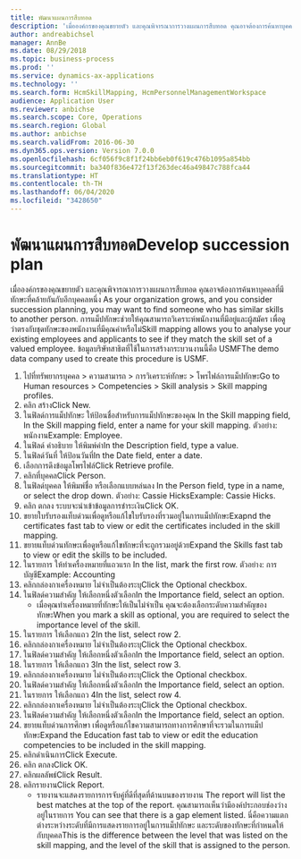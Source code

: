 ```yaml
---
title: พัฒนาแผนการสืบทอด
description: 'เมื่อองค์กรของคุณขยายตัว และคุณพิจารณาการวางแผนการสืบทอด คุณอาจต้องการค้นหาบุคคลที่มีทักษะที่คล้ายกันกับอีกบุคคลหนึ่ง '
author: andreabichsel
manager: AnnBe
ms.date: 08/29/2018
ms.topic: business-process
ms.prod: ''
ms.service: dynamics-ax-applications
ms.technology: ''
ms.search.form: HcmSkillMapping, HcmPersonnelManagementWorkspace
audience: Application User
ms.reviewer: anbichse
ms.search.scope: Core, Operations
ms.search.region: Global
ms.author: anbichse
ms.search.validFrom: 2016-06-30
ms.dyn365.ops.version: Version 7.0.0
ms.openlocfilehash: 6cf056f9c8f1f24bb6eb0f619c476b1095a854bb
ms.sourcegitcommit: ba340f836e472f13f263dec46a49847c788fca44
ms.translationtype: HT
ms.contentlocale: th-TH
ms.lasthandoff: 06/04/2020
ms.locfileid: "3428650"
---
```

# <a name="develop-succession-plan"></a><span data-ttu-id="55ff2-103">พัฒนาแผนการสืบทอด</span><span class="sxs-lookup"><span data-stu-id="55ff2-103">Develop succession plan</span></span>



<span data-ttu-id="55ff2-104">เมื่อองค์กรของคุณขยายตัว และคุณพิจารณาการวางแผนการสืบทอด คุณอาจต้องการค้นหาบุคคลที่มีทักษะที่คล้ายกันกับอีกบุคคลหนึ่ง </span><span class="sxs-lookup"><span data-stu-id="55ff2-104">As your organization grows, and you consider succession planning, you may want to find someone who has similar skills to another person.</span></span>  <span data-ttu-id="55ff2-105">การแม็ปทักษะช่วยให้คุณสามารถวิเคราะห์พนักงานที่มีอยู่และผู้สมัคร เพื่อดูว่าตรงกับชุดทักษะของพนักงานที่มีคุณค่าหรือไม่</span><span class="sxs-lookup"><span data-stu-id="55ff2-105">Skill mapping allows you to analyse your existing employees and applicants to see if they match the skill set of a valued employee.</span></span> <span data-ttu-id="55ff2-106">ข้อมูลบริษัทสาธิตที่ใช้ในการสร้างกระบวนงานนี้คือ USMF</span><span class="sxs-lookup"><span data-stu-id="55ff2-106">The demo data company used to create this procedure is USMF.</span></span>

1. <span data-ttu-id="55ff2-107">ไปที่ทรัพยากรบุคคล > ความสามารถ > การวิเคราะห์ทักษะ > โพรไฟล์การแม็ปทักษะ</span><span class="sxs-lookup"><span data-stu-id="55ff2-107">Go to Human resources > Competencies > Skill analysis > Skill mapping profiles.</span></span>
2. <span data-ttu-id="55ff2-108">คลิก สร้าง</span><span class="sxs-lookup"><span data-stu-id="55ff2-108">Click New.</span></span>
3. <span data-ttu-id="55ff2-109">ในฟิลด์การแม็ปทักษะ ให้ป้อนชื่อสำหรับการแม็ปทักษะของคุณ </span><span class="sxs-lookup"><span data-stu-id="55ff2-109">In the Skill mapping field, In the Skill mapping field, enter a name for your skill mapping.</span></span>  <span data-ttu-id="55ff2-110">ตัวอย่าง: พนักงาน</span><span class="sxs-lookup"><span data-stu-id="55ff2-110">Example: Employee.</span></span>
4. <span data-ttu-id="55ff2-111">ในฟิลด์ คำอธิบาย ให้พิมพ์ค่า</span><span class="sxs-lookup"><span data-stu-id="55ff2-111">In the Description field, type a value.</span></span>
5. <span data-ttu-id="55ff2-112">ในฟิลด์วันที่ ให้ป้อนวันที่</span><span class="sxs-lookup"><span data-stu-id="55ff2-112">In the Date field, enter a date.</span></span>
6. <span data-ttu-id="55ff2-113">เลือกการดึงข้อมูลโพรไฟล์</span><span class="sxs-lookup"><span data-stu-id="55ff2-113">Click Retrieve profile.</span></span>
7. <span data-ttu-id="55ff2-114">คลิกที่บุคคล</span><span class="sxs-lookup"><span data-stu-id="55ff2-114">Click Person.</span></span>
8. <span data-ttu-id="55ff2-115">ในฟิลด์บุคคล ให้พิมพ์ชื่อ หรือเลือกแบบหล่นลง </span><span class="sxs-lookup"><span data-stu-id="55ff2-115">In the Person field, type in a name, or select the drop down.</span></span>  <span data-ttu-id="55ff2-116">ตัวอย่าง: Cassie Hicks</span><span class="sxs-lookup"><span data-stu-id="55ff2-116">Example: Cassie Hicks.</span></span>
9. <span data-ttu-id="55ff2-117">คลิก ตกลง ระบบจะนำเข้าข้อมูลการชำระเงิน</span><span class="sxs-lookup"><span data-stu-id="55ff2-117">Click OK.</span></span>
10. <span data-ttu-id="55ff2-118">ขยายใบรับรองแท็บด่วนเพื่อดูหรือแก้ไขใบรับรองที่รวมอยู่ในการแม็ปทักษะ</span><span class="sxs-lookup"><span data-stu-id="55ff2-118">Exapnd the certificates fast tab to view or edit the certificates included in the skill mapping.</span></span>
11. <span data-ttu-id="55ff2-119">ขยายแท็บด่วนทักษะเพื่อดูหรือแก้ไขทักษะที่จะถูกรวมอยู่ด้วย</span><span class="sxs-lookup"><span data-stu-id="55ff2-119">Expand the Skills fast tab to view or edit the skills to be included.</span></span>
12. <span data-ttu-id="55ff2-120">ในรายการ ให้ทำเครื่องหมายที่แถวแรก </span><span class="sxs-lookup"><span data-stu-id="55ff2-120">In the list, mark the first row.</span></span>  <span data-ttu-id="55ff2-121">ตัวอย่าง:  การบัญชี</span><span class="sxs-lookup"><span data-stu-id="55ff2-121">Example:  Accounting</span></span>
13. <span data-ttu-id="55ff2-122">คลิกกล่องกาเครื่องหมาย ไม่จำเป็นต้องระบุ</span><span class="sxs-lookup"><span data-stu-id="55ff2-122">Click the Optional checkbox.</span></span>
14. <span data-ttu-id="55ff2-123">ในฟิลด์ความสำคัญ ให้เลือกหนึ่งตัวเลือก</span><span class="sxs-lookup"><span data-stu-id="55ff2-123">In the Importance field, select an option.</span></span>
    * <span data-ttu-id="55ff2-124">เมื่อคุณทำเครื่องหมายที่ทักษะให้เป็นไม่จำเป็น คุณจะต้องเลือกระดับความสำคัญของทักษะ</span><span class="sxs-lookup"><span data-stu-id="55ff2-124">When you mark a skill as optional, you are required to select the importance level of the skill.</span></span>  
15. <span data-ttu-id="55ff2-125">ในรายการ ให้เลือกแถว 2</span><span class="sxs-lookup"><span data-stu-id="55ff2-125">In the list, select row 2.</span></span>
16. <span data-ttu-id="55ff2-126">คลิกกล่องกาเครื่องหมาย ไม่จำเป็นต้องระบุ</span><span class="sxs-lookup"><span data-stu-id="55ff2-126">Click the Optional checkbox.</span></span>
17. <span data-ttu-id="55ff2-127">ในฟิลด์ความสำคัญ ให้เลือกหนึ่งตัวเลือก</span><span class="sxs-lookup"><span data-stu-id="55ff2-127">In the Importance field, select an option.</span></span>
18. <span data-ttu-id="55ff2-128">ในรายการ ให้เลือกแถว 3</span><span class="sxs-lookup"><span data-stu-id="55ff2-128">In the list, select row 3.</span></span>
19. <span data-ttu-id="55ff2-129">คลิกกล่องกาเครื่องหมาย ไม่จำเป็นต้องระบุ</span><span class="sxs-lookup"><span data-stu-id="55ff2-129">Click the Optional checkbox.</span></span>
20. <span data-ttu-id="55ff2-130">ในฟิลด์ความสำคัญ ให้เลือกหนึ่งตัวเลือก</span><span class="sxs-lookup"><span data-stu-id="55ff2-130">In the Importance field, select an option.</span></span>
21. <span data-ttu-id="55ff2-131">ในรายการ ให้เลือกแถว 4</span><span class="sxs-lookup"><span data-stu-id="55ff2-131">In the list, select row 4.</span></span>
22. <span data-ttu-id="55ff2-132">คลิกกล่องกาเครื่องหมาย ไม่จำเป็นต้องระบุ</span><span class="sxs-lookup"><span data-stu-id="55ff2-132">Click the Optional checkbox.</span></span>
23. <span data-ttu-id="55ff2-133">ในฟิลด์ความสำคัญ ให้เลือกหนึ่งตัวเลือก</span><span class="sxs-lookup"><span data-stu-id="55ff2-133">In the Importance field, select an option.</span></span>
24. <span data-ttu-id="55ff2-134">ขยายแท็บด่วนการศึกษา เพื่อดูหรือแก้ไขความสามารถทางการศึกษาที่จะรวมในการแม็ปทักษะ</span><span class="sxs-lookup"><span data-stu-id="55ff2-134">Expand the Education fast tab to view or edit the education competencies to be included in the skill mapping.</span></span>
25. <span data-ttu-id="55ff2-135">คลิกดำเนินการ</span><span class="sxs-lookup"><span data-stu-id="55ff2-135">Click Execute.</span></span>
26. <span data-ttu-id="55ff2-136">คลิก ตกลง</span><span class="sxs-lookup"><span data-stu-id="55ff2-136">Click OK.</span></span>
27. <span data-ttu-id="55ff2-137">คลิกผลลัพธ์</span><span class="sxs-lookup"><span data-stu-id="55ff2-137">Click Result.</span></span>
28. <span data-ttu-id="55ff2-138">คลิกรายงาน</span><span class="sxs-lookup"><span data-stu-id="55ff2-138">Click Report.</span></span>
    * <span data-ttu-id="55ff2-139">รายงานจะแสดงรายการการจับคู่ที่ดีที่สุดที่ด้านบนของรายงาน </span><span class="sxs-lookup"><span data-stu-id="55ff2-139">The report will list the best matches at the top of the report.</span></span>  <span data-ttu-id="55ff2-140">คุณสามารถเห็นว่ามีองค์ประกอบช่องว่างอยู่ในรายการ </span><span class="sxs-lookup"><span data-stu-id="55ff2-140">You can see that there is a gap element listed.</span></span>  <span data-ttu-id="55ff2-141">นี่คือความแตกต่างระหว่างระดับที่มีการแสดงรายการอยู่ในการแม็ปทักษะ และระดับของทักษะที่กำหนดให้กับบุคคล</span><span class="sxs-lookup"><span data-stu-id="55ff2-141">This is the difference between the level that was listed on the skill mapping, and the level of the skill that is assigned to the person.</span></span>  

